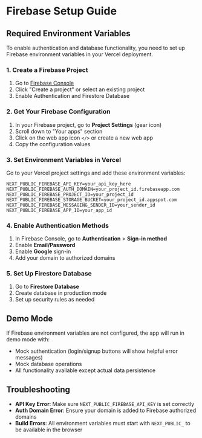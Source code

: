 # Firebase Setup Guide

## Required Environment Variables

To enable authentication and database functionality, you need to set up Firebase environment variables in your Vercel deployment.

### 1. Create a Firebase Project

1. Go to [Firebase Console](https://console.firebase.google.com/)
2. Click "Create a project" or select an existing project
3. Enable Authentication and Firestore Database

### 2. Get Your Firebase Configuration

1. In your Firebase project, go to **Project Settings** (gear icon)
2. Scroll down to "Your apps" section
3. Click on the web app icon `</>` or create a new web app
4. Copy the configuration values

### 3. Set Environment Variables in Vercel

Go to your Vercel project settings and add these environment variables:

```
NEXT_PUBLIC_FIREBASE_API_KEY=your_api_key_here
NEXT_PUBLIC_FIREBASE_AUTH_DOMAIN=your_project_id.firebaseapp.com
NEXT_PUBLIC_FIREBASE_PROJECT_ID=your_project_id
NEXT_PUBLIC_FIREBASE_STORAGE_BUCKET=your_project_id.appspot.com
NEXT_PUBLIC_FIREBASE_MESSAGING_SENDER_ID=your_sender_id
NEXT_PUBLIC_FIREBASE_APP_ID=your_app_id
```

### 4. Enable Authentication Methods

1. In Firebase Console, go to **Authentication** > **Sign-in method**
2. Enable **Email/Password**
3. Enable **Google** sign-in
4. Add your domain to authorized domains

### 5. Set Up Firestore Database

1. Go to **Firestore Database**
2. Create database in production mode
3. Set up security rules as needed

## Demo Mode

If Firebase environment variables are not configured, the app will run in demo mode with:
- Mock authentication (login/signup buttons will show helpful error messages)
- Mock database operations
- All functionality available except actual data persistence

## Troubleshooting

- **API Key Error**: Make sure `NEXT_PUBLIC_FIREBASE_API_KEY` is set correctly
- **Auth Domain Error**: Ensure your domain is added to Firebase authorized domains
- **Build Errors**: All environment variables must start with `NEXT_PUBLIC_` to be available in the browser 